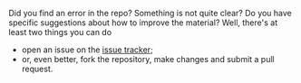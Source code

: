 
Did you find an error in the repo? Something is not quite clear? Do you
have specific suggestions about how to improve the material? Well, there's
at least two things you can do

* open an issue on the [issue tracker](https://github.com/lucabaldini/metarep/issues);
* or, even better, fork the repository, make changes and submit a pull request.


